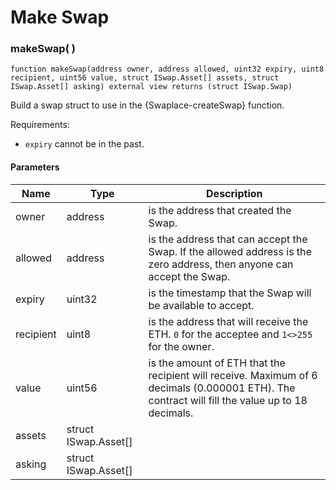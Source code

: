 # Make Swap

### makeSwap( )

```solidity
function makeSwap(address owner, address allowed, uint32 expiry, uint8 recipient, uint56 value, struct ISwap.Asset[] assets, struct ISwap.Asset[] asking) external view returns (struct ISwap.Swap)
```

Build a swap struct to use in the {Swaplace-createSwap} function.

Requirements:

* `expiry` cannot be in the past.

#### Parameters

| Name      | Type                  | Description                                                                                                                                     |
| --------- | --------------------- | ----------------------------------------------------------------------------------------------------------------------------------------------- |
| owner     | address               | is the address that created the Swap.                                                                                                           |
| allowed   | address               | is the address that can accept the Swap. If the allowed address is the zero address, then anyone can accept the Swap.                           |
| expiry    | uint32                | is the timestamp that the Swap will be available to accept.                                                                                     |
| recipient | uint8                 | is the address that will receive the ETH. `0` for the acceptee and `1<>255` for the owner.                                                      |
| value     | uint56                | is the amount of ETH that the recipient will receive. Maximum of 6 decimals (0.000001 ETH). The contract will fill the value up to 18 decimals. |
| assets    | struct ISwap.Asset\[] |                                                                                                                                                 |
| asking    | struct ISwap.Asset\[] |                                                                                                                                                 |

